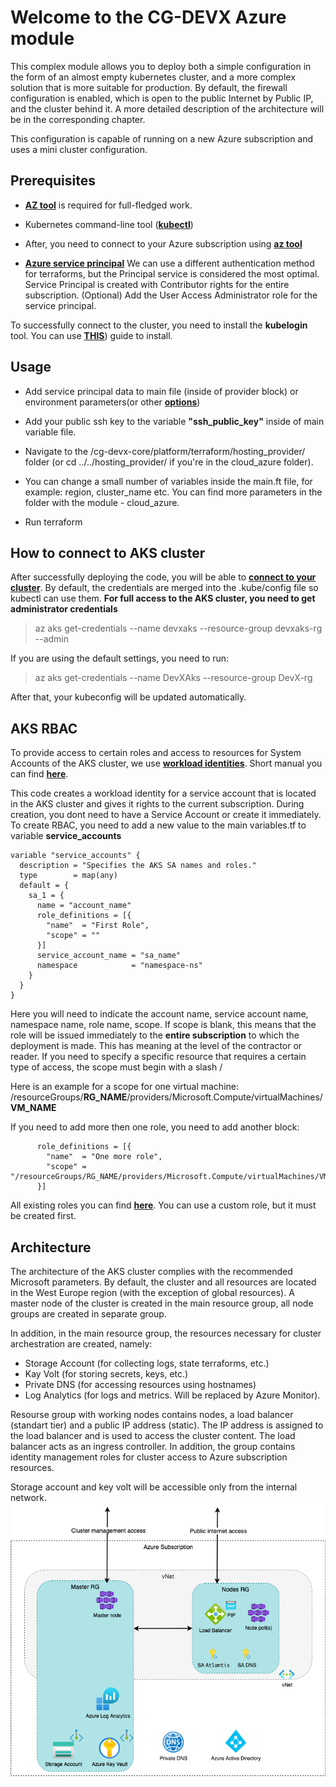# Welcome to the CG-DEVX Azure module

This complex module allows you to deploy both a simple configuration in the form of an almost empty kubernetes cluster, and a more complex solution that is more suitable for production.
By default, the firewall configuration is enabled, which is open to the public Internet by Public IP, and the cluster behind it. A more detailed description of the architecture will be in the corresponding chapter.

This configuration is capable of running on a new Azure subscription and uses a mini cluster configuration.

## Prerequisites

- **[AZ tool](https://learn.microsoft.com/en-us/cli/azure/install-azure-cli)** is required for full-fledged work.
  
- Kubernetes command-line tool (**[kubectl](https://kubernetes.io/releases/download/)**)

- After, you need to connect to your Azure subscription using **[az tool](https://learn.microsoft.com/en-us/azure/developer/terraform/get-started-cloud-shell-bash?tabs=bash#authenticate-to-azure-via-a-microsoft-account)**

 - **[Azure service principal](https://learn.microsoft.com/en-us/azure/developer/terraform/get-started-cloud-shell-bash?tabs=bash#create-a-service-principal)**
We can use a different authentication method for terraforms, but the Principal service is considered the most optimal.
Service Principal is created with Contributor rights for the entire subscription.
(Optional) Add the User Access Administrator role for the service principal.


To successfully connect to the cluster, you need to install the **kubelogin** tool. You can use **[THIS](https://azure.github.io/kubelogin/install.html)**) guide to install.

## Usage

- Add service principal data to main file (inside of provider block) or environment parameters(or other **[options](https://learn.microsoft.com/en-us/azure/developer/terraform/authenticate-to-azure?tabs=bash#terraform-and-azure-authentication-scenarios)**)
  
- Add your public ssh key to the variable **"ssh_public_key"** inside of main variable file.

- Navigate to the /cg-devx-core/platform/terraform/hosting_provider/ folder (or cd ../../hosting_provider/ if you're in the cloud_azure folder).
  
- You can change a small number of variables inside the main.ft file, for example: region, cluster_name etc. You can find more parameters in the folder with the module - cloud_azure.

- Run terraform

## How to connect to AKS cluster

After successfully deploying the code, you will be able to **[connect to your cluster](https://learn.microsoft.com/en-us/azure/architecture/guide/security/access-azure-kubernetes-service-cluster-api-server#access-the-aks-cluster-over-the-internet)**.
By default, the credentials are merged into the .kube/config file so kubectl can use them. **For full access to the AKS cluster, you need to get administrator credentials**

> az aks get-credentials --name devxaks --resource-group devxaks-rg --admin

If you are using the default settings, you need to run:
> az aks get-credentials --name DevXAks --resource-group DevX-rg

After that, your kubeconfig will be updated automatically.

## AKS RBAC

To provide access to certain roles and access to resources for System Accounts of the AKS cluster, we use 
**[workload identities](https://learn.microsoft.com/en-us/azure/active-directory/workload-identities/workload-identities-overview)**.
Short manual you can find **[here](https://dev.to/maxx_don/implement-azure-ad-workload-identity-on-aks-with-terraform-3oho)**. 

This code creates a workload identity for a service account that is located in the AKS cluster and gives it rights to the current subscription. 
During creation, you dont need to have a Service Account or create it immediately. To create RBAC, you need to add a new value to the main variables.tf to variable **service_accounts**

```
variable "service_accounts" {
  description = "Specifies the AKS SA names and roles."
  type        = map(any)
  default = {
    sa_1 = {
      name = "account_name"
      role_definitions = [{
        "name"  = "First Role",
        "scope" = ""
      }]
      service_account_name = "sa_name"
      namespace            = "namespace-ns"
    }
  }
}
```
Here you will need to indicate the account name, service account name, namespace name, role name, scope.
If scope is blank, this means that the role will be issued immediately to the **entire subscription** to which the deployment is made. This has meaning at the level of the contractor or reader.
If you need to specify a specific resource that requires a certain type of access, the scope must begin with a slash /

Here is an example for a scope for one virtual machine:
/resourceGroups/**RG_NAME**/providers/Microsoft.Compute/virtualMachines/**VM_NAME**

If you need to add more then one role, you need to add another block:
```
      role_definitions = [{
        "name"  = "One more role",
        "scope" = "/resourceGroups/RG_NAME/providers/Microsoft.Compute/virtualMachines/VM_NAME"
      }]
```

All existing roles you can find **[here](https://learn.microsoft.com/en-us/azure/role-based-access-control/built-in-roles)**.
You can use a custom role, but it must be created first.



## Architecture
The architecture of the AKS cluster complies with the recommended Microsoft parameters.
By default, the cluster and all resources are located in the West Europe region (with the exception of global resources). A master node of the cluster is created in the main resource group, all node groups are created in separate group.

In addition, in the main resource group, the resources necessary for cluster archestration are created, namely:
- Storage Account (for collecting logs, state terraforms, etc.)
- Kay Volt (for storing secrets, keys, etc.)
- Private DNS (for accessing resources using hostnames)
- Log Analytics (for logs and metrics. Will be replaced by Azure Monitor).
  

Resourse group with working nodes contains nodes, a load balancer (standart tier) and a public IP address (static). The IP address is assigned to the load balancer and is used to access the cluster content. The load balancer acts as an ingress controller. In addition, the group contains identity management roles for cluster access to Azure subscription resources.

Storage account and key volt will be accessible only from the internal network.
![Azure AKS cluster architecture](./devx_platform.drawio.png)